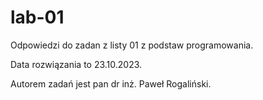 # lab-01
Odpowiedzi do zadan z listy 01 z podstaw programowania.

Data rozwiązania to 23.10.2023.

Autorem zadań jest pan dr inż. Paweł Rogaliński.

